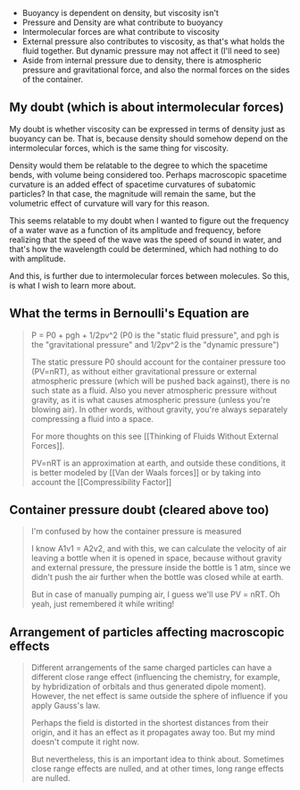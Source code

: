 - Buoyancy is dependent on density, but viscosity isn't
- Pressure and Density are what contribute to buoyancy
- Intermolecular forces are what contribute to viscosity
- External pressure also contributes to viscosity, as that's what holds the fluid together. But dynamic pressure may not affect it (I'll need to see)
- Aside from internal pressure due to density, there is atmospheric pressure and gravitational force, and also the normal forces on the sides of the container.

## My doubt (which is about intermolecular forces)
My doubt is whether viscosity can be expressed in terms of density just as buoyancy can be. That is, because density should somehow depend on the intermolecular forces, which is the same thing for viscosity.

Density would them be relatable to the degree to which the spacetime bends, with volume being considered too. Perhaps macroscopic spacetime curvature is an added effect of spacetime curvatures of subatomic particles? In that case, the magnitude will remain the same, but the volumetric effect of curvature will vary for this reason.

This seems relatable to my doubt when I wanted to figure out the frequency of a water wave as a function of its amplitude and frequency, before realizing that the speed of the wave was the speed of sound in water, and that's how the wavelength could be determined, which had nothing to do with amplitude.

And this, is further due to intermolecular forces between molecules. So this, is what I wish to learn more about.
## What the terms in Bernoulli's Equation are
> P = P0 + pgh + 1/2pv^2 (P0 is the "static fluid pressure", and pgh is the "gravitational pressure" and 1/2pv^2 is the "dynamic pressure")
> 
 > The static pressure P0 should account for the container pressure too (PV=nRT), as without either gravitational pressure or external atmospheric pressure (which will be pushed back against), there is no such state as a fluid. Also you never atmospheric pressure without gravity, as it is what causes atmospheric pressure (unless you're blowing air). In other words, without gravity, you're always separately compressing a fluid into a space.
 > 
 > For more thoughts on this see [[Thinking of Fluids Without External Forces]].
 >
 > PV=nRT is an approximation at earth, and outside these conditions, it is better modeled by [[Van der Waals forces]] or by taking into account the [[Compressibility Factor]]

## Container pressure doubt (cleared above too)
> I'm confused by how the container pressure is measured
> 
> I know A1v1 = A2v2, and with this, we can calculate the velocity of air leaving a bottle when it is opened in space, because without gravity and external pressure, the pressure inside the bottle is 1 atm, since we didn't push the air further when the bottle was closed while at earth.
> 
> But in case of manually pumping air, I guess we'll use PV = nRT. Oh yeah, just remembered it while writing!
## Arrangement of particles affecting macroscopic effects
> Different arrangements of the same charged particles can have a different close range effect (influencing the chemistry, for example, by hybridization of orbitals and thus generated dipole moment). However, the net effect is same outside the sphere of influence if you apply Gauss's law.
> 
> Perhaps the field is distorted in the shortest distances from their origin, and it has an effect as it propagates away too. But my mind doesn't compute it right now.
> 
> But nevertheless, this is an important idea to think about. Sometimes close range effects are nulled, and at other times, long range effects are nulled.